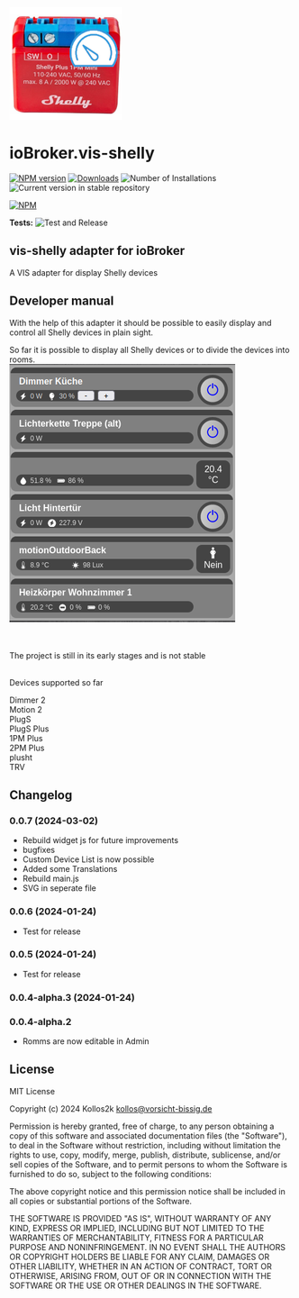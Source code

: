 ![Logo](admin/vis-shelly.png)

# ioBroker.vis-shelly

[![NPM version](https://img.shields.io/npm/v/iobroker.vis-shelly.svg)](https://www.npmjs.com/package/iobroker.vis-shelly)
[![Downloads](https://img.shields.io/npm/dm/iobroker.vis-shelly.svg)](https://www.npmjs.com/package/iobroker.vis-shelly)
![Number of Installations](https://iobroker.live/badges/vis-shelly-installed.svg)
![Current version in stable repository](https://iobroker.live/badges/vis-shelly-stable.svg)

[![NPM](https://nodei.co/npm/iobroker.vis-shelly.png?downloads=true)](https://nodei.co/npm/iobroker.vis-shelly/)

**Tests:** ![Test and Release](https://github.com/Kollos2k/ioBroker.vis-shelly/workflows/Test%20and%20Release/badge.svg)

## vis-shelly adapter for ioBroker

A VIS adapter for display Shelly devices

## Developer manual

With the help of this adapter it should be possible to easily display and control all Shelly devices in plain sight.<br/>

So far it is possible to display all Shelly devices or to divide the devices into rooms.<br/>
<img src="readme/images/FotoShellyAnleitung1.png">

<br/><br/>The project is still in its early stages and is not stable<br/><br/>

Devices supported so far

<div>
    Dimmer 2<br/>
    Motion 2<br/>
    PlugS<br/>
    PlugS Plus<br/>
    1PM Plus<br/>
    2PM Plus<br/>
    plusht<br/>
    TRV
</div>

## Changelog
### 0.0.7 (2024-03-02)

-   Rebuild widget js for future improvements
-   bugfixes
-   Custom Device List is now possible
-   Added some Translations
-   Rebuild main.js
-   SVG in seperate file

### 0.0.6 (2024-01-24)

-   Test for release

### 0.0.5 (2024-01-24)

-   Test for release

### 0.0.4-alpha.3 (2024-01-24)

<!--
    Placeholder for the next version (at the beginning of the line):
    ### **WORK IN PROGRESS**
-->

### 0.0.4-alpha.2

-   Romms are now editable in Admin

## License

MIT License

Copyright (c) 2024 Kollos2k <kollos@vorsicht-bissig.de>

Permission is hereby granted, free of charge, to any person obtaining a copy
of this software and associated documentation files (the "Software"), to deal
in the Software without restriction, including without limitation the rights
to use, copy, modify, merge, publish, distribute, sublicense, and/or sell
copies of the Software, and to permit persons to whom the Software is
furnished to do so, subject to the following conditions:

The above copyright notice and this permission notice shall be included in all
copies or substantial portions of the Software.

THE SOFTWARE IS PROVIDED "AS IS", WITHOUT WARRANTY OF ANY KIND, EXPRESS OR
IMPLIED, INCLUDING BUT NOT LIMITED TO THE WARRANTIES OF MERCHANTABILITY,
FITNESS FOR A PARTICULAR PURPOSE AND NONINFRINGEMENT. IN NO EVENT SHALL THE
AUTHORS OR COPYRIGHT HOLDERS BE LIABLE FOR ANY CLAIM, DAMAGES OR OTHER
LIABILITY, WHETHER IN AN ACTION OF CONTRACT, TORT OR OTHERWISE, ARISING FROM,
OUT OF OR IN CONNECTION WITH THE SOFTWARE OR THE USE OR OTHER DEALINGS IN THE
SOFTWARE.
